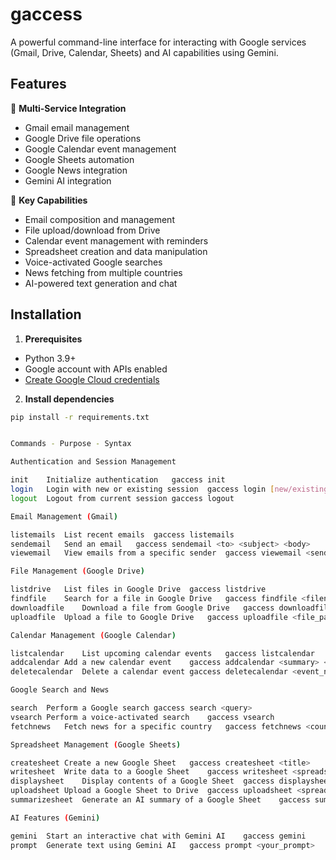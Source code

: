 # gaccess

A powerful command-line interface for interacting with Google services (Gmail, Drive, Calendar, Sheets) and AI capabilities using Gemini.

## Features

📌 **Multi-Service Integration**
- Gmail email management
- Google Drive file operations
- Google Calendar event management
- Google Sheets automation
- Google News integration
- Gemini AI integration

📌 **Key Capabilities**
- Email composition and management
- File upload/download from Drive
- Calendar event management with reminders
- Spreadsheet creation and data manipulation
- Voice-activated Google searches
- News fetching from multiple countries
- AI-powered text generation and chat

## Installation

1. **Prerequisites**
- Python 3.9+
- Google account with APIs enabled
- [Create Google Cloud credentials](https://console.cloud.google.com/)

2. **Install dependencies**
```bash
pip install -r requirements.txt


Commands - Purpose - Syntax

Authentication and Session Management

init	Initialize authentication	gaccess init
login	Login with new or existing session	gaccess login [new/existing]
logout	Logout from current session	gaccess logout

Email Management (Gmail)

listemails	List recent emails	gaccess listemails
sendemail	Send an email	gaccess sendemail <to> <subject> <body>
viewemail	View emails from a specific sender	gaccess viewemail <sender_email>

File Management (Google Drive)

listdrive	List files in Google Drive	gaccess listdrive
findfile	Search for a file in Google Drive	gaccess findfile <filename>
downloadfile	Download a file from Google Drive	gaccess downloadfile <filename>
uploadfile	Upload a file to Google Drive	gaccess uploadfile <file_path> [folder_id]

Calendar Management (Google Calendar)

listcalendar	List upcoming calendar events	gaccess listcalendar
addcalendar	Add a new calendar event	gaccess addcalendar <summary> <start_time> <end_time> [description] [location]
deletecalendar	Delete a calendar event	gaccess deletecalendar <event_name>

Google Search and News

search	Perform a Google search	gaccess search <query>
vsearch	Perform a voice-activated search	gaccess vsearch
fetchnews	Fetch news for a specific country	gaccess fetchnews <country_name>

Spreadsheet Management (Google Sheets)

createsheet	Create a new Google Sheet	gaccess createsheet <title>
writesheet	Write data to a Google Sheet	gaccess writesheet <spreadsheet_id> <data>
displaysheet	Display contents of a Google Sheet	gaccess displaysheet <spreadsheet_id>
uploadsheet	Upload a Google Sheet to Drive	gaccess uploadsheet <spreadsheet_id>
summarizesheet	Generate an AI summary of a Google Sheet	gaccess summarizesheet <spreadsheet_id>

AI Features (Gemini)

gemini	Start an interactive chat with Gemini AI	gaccess gemini
prompt	Generate text using Gemini AI	gaccess prompt <your_prompt>
